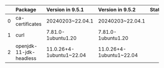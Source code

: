 <!-- markdown-link-check-disable -->

|    | Package                 | Version in 9.5.1         | Version in 9.5.2         | Status   |
|---:|:------------------------|:-------------------------|:-------------------------|:---------|
|  0 | ca-certificates         | 20240203~22.04.1         | 20240203~22.04.1         |          |
|  1 | curl                    | 7.81.0-1ubuntu1.20       | 7.81.0-1ubuntu1.20       |          |
|  2 | openjdk-11-jdk-headless | 11.0.26+4-1ubuntu1~22.04 | 11.0.26+4-1ubuntu1~22.04 |          |